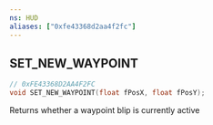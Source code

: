 ```yaml
---
ns: HUD
aliases: ["0xfe43368d2aa4f2fc"]
---
```

## SET_NEW_WAYPOINT

```c
// 0xFE43368D2AA4F2FC
void SET_NEW_WAYPOINT(float fPosX, float fPosY);
```

Returns whether a waypoint blip is currently active

